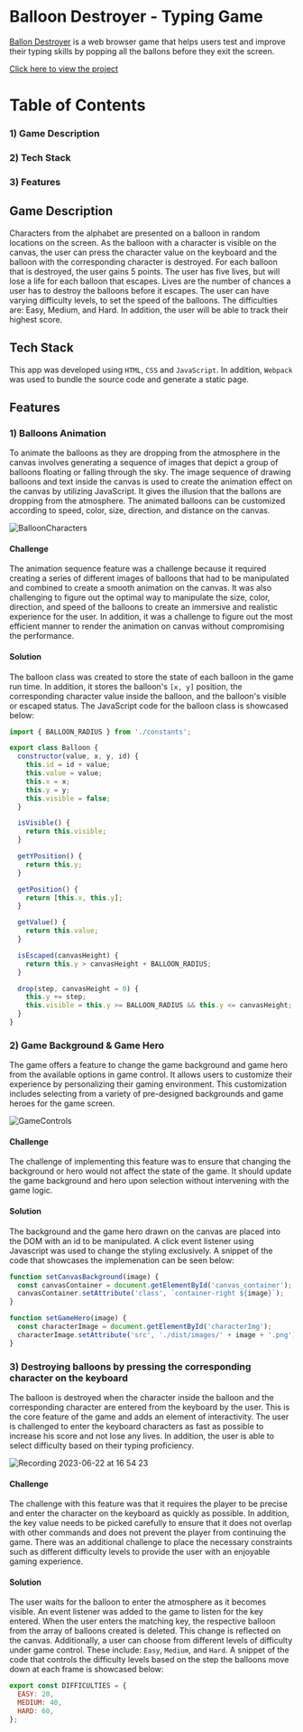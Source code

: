 # Balloon Destroyer - Typing Game

[Ballon Destroyer](https://bilalashc.github.io/Ballon_Destroyer/) is a web browser game that helps users test and improve their typing skills by popping all the ballons before they exit the screen.

[Click here to view the project](https://bilalashc.github.io/Ballon_Destroyer/)

# Table of Contents
### 1) Game Description
### 2) Tech Stack 
### 3) Features

## Game Description

Characters from the alphabet are presented on a balloon in random locations on the screen. As the balloon with a character is visible on the canvas, the user can press the character value on the keyboard and the balloon with the corresponding character is destroyed. For each balloon that is destroyed, the user gains 5 points. The user has five lives, but will lose a life for each balloon that escapes. Lives are the number of chances a user has to destroy the balloons before it escapes. The user can have varying difficulty levels, to set the speed of the balloons. The difficulties are: Easy, Medium, and Hard. In addition, the user will be able to track their highest score.  


## Tech Stack

This app was developed using `HTML`, `CSS` and `JavaScript`. In addition, `Webpack` was used to bundle the source code and generate a static page. 

## Features

### 1) Balloons Animation

To animate the balloons as they are dropping from the atmosphere in the canvas involves generating a sequence of images that depict a group of balloons floating or falling through the sky. The image sequence of drawing balloons and text inside the canvas is used to create the animation effect on the canvas by utilizing JavaScript. It gives the illusion that the ballons are dropping from the atmosphere. The animated balloons can be customized according to speed, color, size, direction, and distance on the canvas.

![BalloonCharacters](https://github.com/bilalashc/Ballon_Destroyer/assets/122466002/1c82708a-13db-4691-9688-b44da8b77396)

#### Challenge

The animation sequence feature was a challenge because it required creating a series of different images of balloons that had to be manipulated and combined to create a smooth animation on the canvas. It was also challenging to figure out the optimal way to manipulate the size, color, direction, and speed of the balloons to create an immersive and realistic experience for the user. In addition, it was a challenge to figure out the most efficient manner to render the animation on canvas without compromising the performance. 

#### Solution

The balloon class was created to store the state of each balloon in the game run time. In addition, it stores the balloon's `[x, y]` position, the corresponding character value inside the balloon, and the balloon's visible or escaped status. The JavaScript code for the balloon class is showcased below:

```javascript
import { BALLOON_RADIUS } from './constants';

export class Balloon {
  constructor(value, x, y, id) {
    this.id = id + value;
    this.value = value;
    this.x = x;
    this.y = y;
    this.visible = false;
  }

  isVisible() {
    return this.visible;
  }

  getYPosition() {
    return this.y;
  }

  getPosition() {
    return [this.x, this.y];
  }

  getValue() {
    return this.value;
  }

  isEscaped(canvasHeight) {
    return this.y > canvasHeight + BALLOON_RADIUS;
  }

  drop(step, canvasHeight = 0) {
    this.y += step;
    this.visible = this.y >= BALLOON_RADIUS && this.y <= canvasHeight;
  }
}
```

### 2) Game Background & Game Hero

The game offers a feature to change the game background and game hero from the available options in game control. It allows users to customize their experience by personalizing their gaming environment. This customization includes selecting from a variety of pre-designed backgrounds and game heroes for the game screen.

![GameControls](https://github.com/bilalashc/Ballon_Destroyer/assets/122466002/b1455b41-5cbf-4cbe-a850-b1d4fc8a50da)

#### Challenge

The challenge of implementing this feature was to ensure that changing the background or hero would not affect the state of the game. It should update the game background and hero upon selection without intervening with the game logic.

#### Solution

The background and the game hero drawn on the canvas are placed into the DOM with an id to be manipulated. A click event listener using Javascript was used to change the styling exclusively. A snippet of the code that showcases the implemenation can be seen below:

```javascript
function setCanvasBackground(image) {
  const canvasContainer = document.getElementById('canvas_container');
  canvasContainer.setAttribute('class', `container-right ${image}`);
}

function setGameHero(image) {
  const characterImage = document.getElementById('characterImg');
  characterImage.setAttribute('src', './dist/images/' + image + '.png');
}
```

### 3) Destroying balloons by pressing the corresponding character on the keyboard

The balloon is destroyed when the character inside the balloon and the corresponding character are entered from the keyboard by the user. This is the core feature of the game and adds an element of interactivity. The user is challenged to enter the keyboard characters as fast as possible to increase his score and not lose any lives. In addition, the user is able to select difficulty based on their typing proficiency. 

![Recording 2023-06-22 at 16 54 23](https://github.com/bilalashc/Ballon_Destroyer/assets/122466002/1cbd9818-a2c6-4d55-9704-f2e935a27741)

#### Challenge

The challenge with this feature was that it requires the player to be precise and enter the character on the keyboard as quickly as possible. In addition, the key value needs to be picked carefully to ensure that it does not overlap with other commands and does not prevent the player from continuing the game. There was an additional challenge to place the necessary constraints such as different difficulty levels to provide the user with an enjoyable gaming experience. 

#### Solution

The user waits for the balloon to enter the atmosphere as it becomes visible. An event listener was added to the game to listen for the key entered. When the user enters the matching key, the respective balloon from the array of balloons created is deleted. This change is reflected on the canvas. Additionally, a user can choose from different levels of difficulty under game control. These include: `Easy`, `Medium`, and `Hard`. A snippet of the code that controls the difficulty levels based on the step the balloons move down at each frame is showcased below:


```javascript
export const DIFFICULTIES = {
  EASY: 20,
  MEDIUM: 40,
  HARD: 60,
};
```

